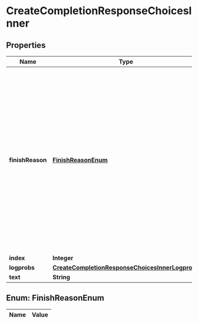 

# CreateCompletionResponseChoicesInner

## Properties

Name | Type | Description | Notes
------------ | ------------- | ------------- | -------------
**finishReason** | [**FinishReasonEnum**](#FinishReasonEnum) | The reason the model stopped generating tokens. This will be &#x60;stop&#x60; if the model hit a natural stop point or a provided stop sequence, &#x60;length&#x60; if the maximum number of tokens specified in the request was reached, or &#x60;content_filter&#x60; if content was omitted due to a flag from our content filters.  | 
**index** | **Integer** |  | 
**logprobs** | [**CreateCompletionResponseChoicesInnerLogprobs**](CreateCompletionResponseChoicesInnerLogprobs.md) |  | 
**text** | **String** |  | 


## Enum: FinishReasonEnum

Name | Value
---- | -----





